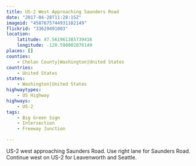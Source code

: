 ```yaml
---
title: US-2 West Approaching Saunders Road
date: "2017-04-28T11:28:15Z"
imageid: "4587675744931182149"
flickrid: "33629491003"
location:
    latitude: 47.561961385739416
    longitude: -120.598002076149
places: []
counties:
    - Chelan County|Washington|United States
countries:
    - United States
states:
    - Washington|United States
highwaytypes:
    - US Highway
highways:
    - US-2
tags:
    - Big Green Sign
    - Intersection
    - Freeway Junction

---
```

US-2 west approaching Saunders Road.  Use right lane for Saunders Road.  Continue west on US-2 for Leavenworth and Seattle.
